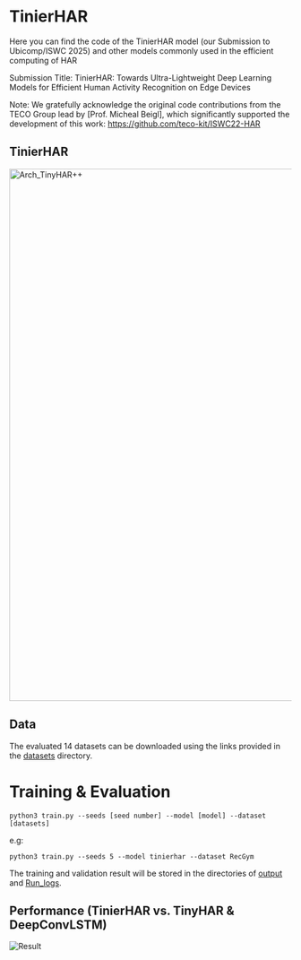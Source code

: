 # TinierHAR


Here you can find the code of the TinierHAR model (our Submission to Ubicomp/ISWC 2025) and other models commonly used in the efficient computing of HAR

Submission Title:   TinierHAR: Towards Ultra-Lightweight Deep Learning Models for Efficient Human Activity Recognition on Edge Devices

Note: We gratefully acknowledge the original code contributions from the TECO Group lead by [Prof. Micheal Beigl], which significantly supported the development of this work:
https://github.com/teco-kit/ISWC22-HAR



## TinierHAR

<img width="950" alt="Arch_TinyHAR++" src="https://github.com/user-attachments/assets/3bad2af1-6676-4971-a159-adb79974686d" />


## Data
The evaluated 14 datasets can be downloaded using the links provided in the [datasets](https://anonymous.4open.science/r/TinierHAR-B2F3/datasets) directory. 

# Training & Evaluation

```
python3 train.py --seeds [seed number] --model [model] --dataset [datasets]
```
e.g:

```
python3 train.py --seeds 5 --model tinierhar --dataset RecGym
```

The training and validation result will be stored in the directories of [output](https://anonymous.4open.science/r/TinierHAR-B2F3/output) and [Run_logs](https://anonymous.4open.science/r/TinierHAR-B2F3/Run_logs).


## Performance (TinierHAR vs. TinyHAR & DeepConvLSTM)

![Result](https://github.com/user-attachments/assets/8d474b2f-d8f2-44ac-b8a9-f6a10d294883)



